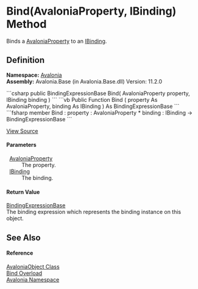 # Bind(AvaloniaProperty, IBinding) Method


Binds a <a href="T_Avalonia_AvaloniaProperty">AvaloniaProperty</a> to an <a href="T_Avalonia_Data_IBinding">IBinding</a>.



## Definition
**Namespace:** <a href="N_Avalonia">Avalonia</a>  
**Assembly:** Avalonia.Base (in Avalonia.Base.dll) Version: 11.2.0

<Tabs groupId="api-code-preview">
<TabItem value="csharp" label="C#">
```csharp
public BindingExpressionBase Bind(
	AvaloniaProperty property,
	IBinding binding
)
```
</TabItem>
<TabItem value="vb" label="VB">
```vb
Public Function Bind ( 
	property As AvaloniaProperty,
	binding As IBinding
) As BindingExpressionBase
```
</TabItem>
<TabItem value="fsharp" label="F#">
```fsharp
member Bind : 
        property : AvaloniaProperty * 
        binding : IBinding -> BindingExpressionBase 
```
</TabItem>
</Tabs>



<a href="https://github.com/AvaloniaUI/Avalonia/tree/master/src/Avalonia.Base/AvaloniaObject.cs#L428" title="View the source code">View Source</a>



#### Parameters
<dl><dt>  <a href="T_Avalonia_AvaloniaProperty">AvaloniaProperty</a></dt><dd>The property.</dd><dt>  <a href="T_Avalonia_Data_IBinding">IBinding</a></dt><dd>The binding.</dd></dl>

#### Return Value
<a href="T_Avalonia_Data_BindingExpressionBase">BindingExpressionBase</a>  
The binding expression which represents the binding instance on this object.

## See Also


#### Reference
<a href="T_Avalonia_AvaloniaObject">AvaloniaObject Class</a>  
<a href="Overload_Avalonia_AvaloniaObject_Bind">Bind Overload</a>  
<a href="N_Avalonia">Avalonia Namespace</a>  
